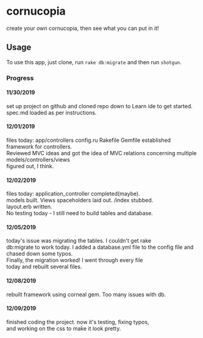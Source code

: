 # cornucopia
create your own cornucopia, then see what you can put in it!

## Usage
To use this app, just clone, run `rake db:migrate` and then run `shotgun`.

### Progress
#### 11/30/2019
  set up project on github and cloned repo down to Learn ide to get started.  
  spec.md loaded as per instructions.
#### 12/01/2019
  files today: app/controllers  config.ru  Rakefile   Gemfile
  established framework for controllers.  
  Reviewed MVC ideas and got the idea of MVC relations concerning  multiple models/controllers/views  
  figured out, I think.
#### 12/02/2019
  files today: application_controller completed(maybe).  
  models built.  Views spaceholders laid out.  /index stubbed.  
  layout.erb written.  
  No testing today - I still need to build tables and database.
#### 12/05/2019  
  today's issue was migrating the tables.  I couldn't get rake  
  db:migrate to work today.  I added a database.yml file to the
  config file and chased down some typos.  
  Finally, the migration worked!  I went through every file  
  today and rebuilt several files.
#### 12/08/2019
  rebuilt framework using corneal gem.  Too many issues with db.
#### 12/09/2019
  finished coding the project.  now it's testing, fixing typos,  
  and working on the css to make it look pretty.
